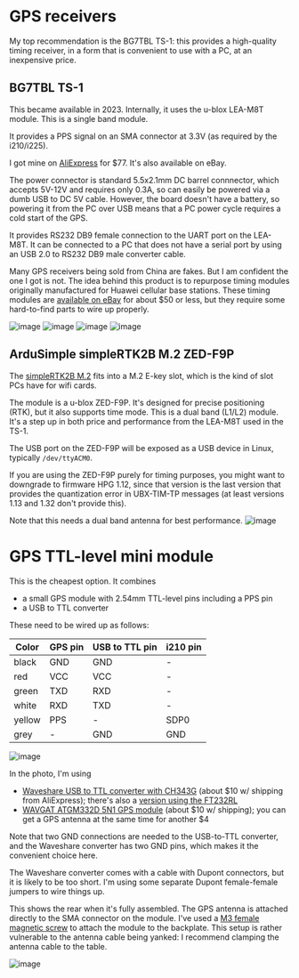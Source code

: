 # GPS receivers

My top recommendation is the BG7TBL TS-1: this provides a high-quality timing receiver, in a form that is convenient to
use with a PC, at an inexpensive price.

## BG7TBL TS-1

This became available in 2023. Internally, it uses the u-blox LEA-M8T module. This is a single band module.

It provides a PPS signal on an SMA connector at 3.3V (as required by the i210/i225).

I got mine on [AliExpress](https://www.aliexpress.com/item/1005005753445408.html) for $77. It's also available on eBay.

The power connector is standard 5.5x2.1mm DC barrel connnector, which accepts 5V-12V and requires only 0.3A, so can easily be powered via a dumb USB to DC 5V cable. However,
the board doesn't have a battery, so powering it from the PC over USB means that
a PC power cycle requires a cold start of the GPS.

It provides RS232 DB9 female connection to the UART port on the LEA-M8T. It can be connected
to a PC that does not have a serial port by using an USB 2.0 to RS232 DB9 male converter cable.

Many GPS receivers being sold from China are fakes. But I am confident the one I got is not. The idea behind this product is
to repurpose timing modules originally manufactured for Huawei cellular base stations. These timing modules
are [available on eBay](https://www.ebay.com/itm/333619130232) for about $50 or less, but they require some hard-to-find parts to wire up properly.

![image](https://github.com/jclark/pc-ptp-ntp-guide/assets/499966/9a823dfd-88b9-40d5-9f61-494286e0f4f7)
![image](https://github.com/jclark/pc-ptp-ntp-guide/assets/499966/566971aa-53ad-4f66-a5a1-9ce91d0d62c9)
![image](https://github.com/jclark/pc-ptp-ntp-guide/assets/499966/991155c1-231b-4677-9071-eee3be45c1bf)
![image](https://github.com/jclark/pc-ptp-ntp-guide/assets/499966/86afd267-66da-45be-a105-f538cc3e5b21)

## ArduSimple simpleRTK2B M.2 ZED-F9P

The [simpleRTK2B M.2](https://www.ardusimple.com/product/simplertk2b-m-2/) fits into a M.2 E-key slot, which is the kind of slot PCs have for wifi cards.

The module is a u-blox ZED-F9P. It's designed for precise positioning (RTK), but it also supports time mode.
This is a dual band (L1/L2) module. It's a step up in both price and performance from the LEA-M8T used in the TS-1.

The USB port on the ZED-F9P will be exposed as a USB device in Linux, typically `/dev/ttyACM0`.

If you are using the ZED-F9P purely for timing purposes, you might want to downgrade to firmware
HPG 1.12, since that version is the last version that provides the quantization error in UBX-TIM-TP messages
(at least versions 1.13 and 1.32 don't provide this).

Note that this needs a dual band antenna for best performance.
![image](https://github.com/jclark/pc-ptp-ntp-guide/assets/499966/e5f35ce8-30de-4bff-a653-6cb765f83cda)

# GPS TTL-level mini module

This is the cheapest option. It combines 

- a small GPS module with 2.54mm TTL-level pins including a PPS pin
- a USB to TTL converter

These need to be wired up as follows:

| Color | GPS pin | USB to TTL pin | i210 pin  |
| --- | --- | --- | --- |
| black | GND | GND | - |
| red | VCC | VCC | - |
| green | TXD | RXD | - | 
| white | RXD | TXD | - |
| yellow | PPS | - | SDP0 | 
| grey | - | GND | GND |

![image](https://github.com/jclark/pc-ptp-ntp-guide/assets/499966/6478d23c-d817-4293-beb2-7af62f3e88a1)

In the photo, I'm using

* [Waveshare USB to TTL converter with CH343G](https://www.waveshare.com/product/usb-to-ttl-b.htm) (about $10 w/ shipping from AliExpress); there's also a [version using the FT232RL](https://www.waveshare.com/usb-to-ttl.htm)
* [WAVGAT ATGM332D 5N1 GPS module](https://www.aliexpress.com/item/1005004402839841.html) (about $10 w/ shipping); you can get a GPS antenna at the same time for another $4

Note that two GND connections are needed to the USB-to-TTL converter, and the Waveshare converter has two GND pins, which makes it the convenient choice here.

The Waveshare converter comes with a cable with Dupont connectors, but it is likely to be too short. I'm using some separate Dupont female-female jumpers to
wire things up.

This shows the rear when it's fully assembled. The GPS antenna is attached directly to the SMA connector on the module.
I've used a [M3 female magnetic screw](https://www.aliexpress.com/item/1005005091559659.html) to attach the module to the backplate.
This setup is rather vulnerable to the antenna cable being yanked: I recommend clamping the antenna cable to the table.

![image](https://github.com/jclark/pc-ptp-ntp-guide/assets/499966/ce30d226-b7d0-44d7-976e-cb92bc928f8c)


